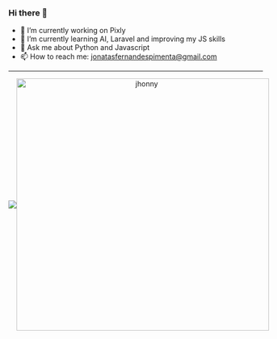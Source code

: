 ### Hi there 👋

- 🔭 I’m currently working on Pixly
- 🌱 I’m currently learning AI, Laravel and improving my JS skills
- 💬 Ask me about Python and Javascript
- 📫 How to reach me: jonatasfernandespimenta@gmail.com

<hr>

<p align="center" style="display: flex; align-items: center; justify-content: space-around">
<img src="https://github-readme-stats.vercel.app/api?username=jonatasfernandespimenta&theme=blueberry&show_icons=true" />
<img width=500 src="https://github-readme-stats.vercel.app/api/top-langs?username=jonatasfernandespimenta&show_icons=true&theme=blueberry&layout=compact&hide_border=true&cache_seconds=1800&locale=en" alt="jhonny" />
  </p>

